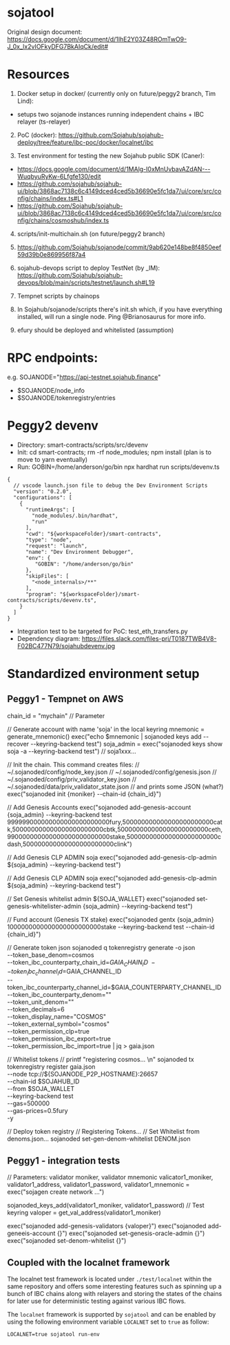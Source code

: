 # sojatool

Original design document: https://docs.google.com/document/d/1IhE2Y03Z48ROmTwO9-J_0x_lx2vIOFkyDFG7BkAIqCk/edit#


# Resources

1. Docker setup in docker/ (currently only on future/peggy2 branch, Tim Lind):

- setups two sojanode instances running independent chains + IBC relayer (ts-relayer)

2. PoC (docker): https://github.com/Sojahub/sojahub-deploy/tree/feature/ibc-poc/docker/localnet/ibc

3. Test environment for testing the new Sojahub public SDK (Caner):

- https://docs.google.com/document/d/1MAlg-I0xMnUvbavAZdAN---WuqbyuRyKw-6Lfgfe130/edit
- https://github.com/sojahub/sojahub-ui/blob/3868ac7138c6c4149dced4ced5b36690e5fc1da7/ui/core/src/config/chains/index.ts#L1
- https://github.com/Sojahub/sojahub-ui/blob/3868ac7138c6c4149dced4ced5b36690e5fc1da7/ui/core/src/config/chains/cosmoshub/index.ts

4. scripts/init-multichain.sh (on future/peggy2 branch)

5. https://github.com/Sojahub/sojanode/commit/9ab620e148be8f4850eef59d39b0e869956f87a4

6. sojahub-devops script to deploy TestNet (by \_IM): https://github.com/Sojahub/sojahub-devops/blob/main/scripts/testnet/launch.sh#L19

7. Tempnet scripts by chainops

8. In Sojahub/sojanode/scripts there's init.sh which, if you have everything installed, will run a single node. Ping
   @Brianosaurus for more info.

9. efury should be deployed and whitelisted (assumption)

# RPC endpoints:

e.g. SOJANODE="https://api-testnet.sojahub.finance"

- $SOJANODE/node_info
- $SOJANODE/tokenregistry/entries

# Peggy2 devenv

- Directory: smart-contracts/scripts/src/devenv
- Init: cd smart-contracts; rm -rf node_modules; npm install (plan is to move to yarn eventually)
- Run: GOBIN=/home/anderson/go/bin npx hardhat run scripts/devenv.ts

```
{
  // vscode launch.json file to debug the Dev Environment Scripts
  "version": "0.2.0",
  "configurations": [
    {
      "runtimeArgs": [
        "node_modules/.bin/hardhat",
        "run"
      ],
      "cwd": "${workspaceFolder}/smart-contracts",
      "type": "node",
      "request": "launch",
      "name": "Dev Environment Debugger",
      "env": {
         "GOBIN": "/home/anderson/go/bin"
      },
      "skipFiles": [
        "<node_internals>/**"
      ],
      "program": "${workspaceFolder}/smart-contracts/scripts/devenv.ts",
    }
  ]
}
```

- Integration test to be targeted for PoC: test_eth_transfers.py
- Dependency diagram: https://files.slack.com/files-pri/T0187TWB4V8-F02BC477N79/sojahubdevenv.jpg

# Standardized environment setup

## Peggy1 - Tempnet on AWS

chain_id = "mychain" // Parameter

// Generate account with name 'soja' in the local keyring
mnemonic = generate_mnemonic()
exec("echo $mnemonic | sojanoded keys add --recover --keyring-backend test")
soja_admin = exec("sojanoded keys show soja -a --keyring-backend test") // soja1xxx...

// Init the chain. This command creates files:
// ~/.sojanoded/config/node_key.json
// ~/.sojanoded/config/genesis.json
// ~/.sojanoded/config/priv_validator_key.json
// ~/.sojanoded/data/priv_validator_state.json
// and prints some JSON (what?)
exec("sojanoded init {moniker} --chain-id {chain_id}")

// Add Genesis Accounts
exec("sojanoded add-genesis-account {soja_admin} --keyring-backend test 999999000000000000000000000fury,500000000000000000000000catk,500000000000000000000000cbtk,500000000000000000000000ceth,990000000000000000000000000stake,500000000000000000000000cdash,500000000000000000000000clink")

// Add Genesis CLP ADMIN soja
exec("sojanoded add-genesis-clp-admin ${soja_admin} --keyring-backend test")

// Add Genesis CLP ADMIN soja
exec("sojanoded add-genesis-clp-admin ${soja_admin} --keyring-backend test")

// Set Genesis whitelist admin ${SOJA_WALLET}
exec("sojanoded set-genesis-whitelister-admin {soja_admin} --keyring-backend test")

// Fund account (Genesis TX stake)
exec("sojanoded gentx {soja_admin} 1000000000000000000000000stake --keyring-backend test --chain-id {chain_id}")

// Generate token json
sojanoded q tokenregistry generate -o json \
 --token_base_denom=cosmos \
 --token_ibc_counterparty_chain_id=${GAIA_CHAIN_ID} \
   --token_ibc_channel_id=$GAIA_CHANNEL_ID \
 --token_ibc_counterparty_channel_id=$GAIA_COUNTERPARTY_CHANNEL_ID \
 --token_ibc_counterparty_denom="" \
 --token_unit_denom="" \
 --token_decimals=6 \
 --token_display_name="COSMOS" \
 --token_external_symbol="cosmos" \
 --token_permission_clp=true \
 --token_permission_ibc_export=true \
 --token_permission_ibc_import=true | jq > gaia.json

// Whitelist tokens
// printf "registering cosmos... \n"
sojanoded tx tokenregistry register gaia.json \
 --node tcp://${SOJANODE_P2P_HOSTNAME}:26657 \
 --chain-id $SOJAHUB_ID \
 --from $SOJA_WALLET \
 --keyring-backend test \
 --gas=500000 \
 --gas-prices=0.5fury \
 -y

// Deploy token registry
// Registering Tokens...
// Set Whitelist from denoms.json...
sojanoded set-gen-denom-whitelist DENOM.json

## Peggy1 - integration tests

// Parameters: validator moniker, validator mnemonic
valicator1_moniker, validator1_address, validator1_password, validator1_mnemonic = exec("sojagen create network ...")

sojanoded_keys_add(validator1_moniker, validator1_password) // Test keyring
valoper = get_val_address(validator1_moniker)

exec("sojanoded add-genesis-validators {valoper}")
exec("sojanoded add-geneeis-account {}")
exec("sojanoded set-genesis-oracle-admin {}")
exec("sojanoded set-denom-whitelist {}")

## Coupled with the localnet framework

The localnet test framework is located under `./test/localnet` within the same repository and offers some interesting features such as spinning up a bunch of IBC chains along with relayers and storing the states of the chains for later use for deterministic testing against various IBC flows.

The `localnet` framework is supported by `sojatool` and can be enabled by using the following environment variable `LOCALNET` set to `true` as follow:

```
LOCALNET=true sojatool run-env
```
